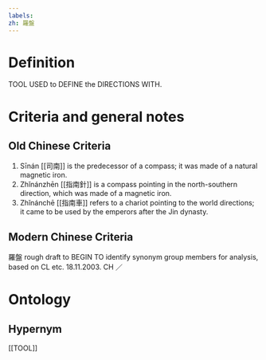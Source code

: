 ```yaml
---
labels: 
zh: 羅盤
---
```


# Definition
TOOL USED to DEFINE the DIRECTIONS WITH.
# Criteria and general notes
## Old Chinese Criteria
1. Sīnán [[司南]] is the predecessor of a compass; it was made of a natural magnetic iron.
2. Zhǐnánzhēn [[指南針]] is a compass pointing in the north-southern direction, which was made of a magnetic iron.
3. Zhǐnánchē [[指南車]] refers to a chariot pointing to the world directions; it came to be used by the emperors after the Jin dynasty.
## Modern Chinese Criteria
羅盤
rough draft to BEGIN TO identify synonym group members for analysis, based on CL etc. 18.11.2003. CH ／
# Ontology

## Hypernym
[[TOOL]]